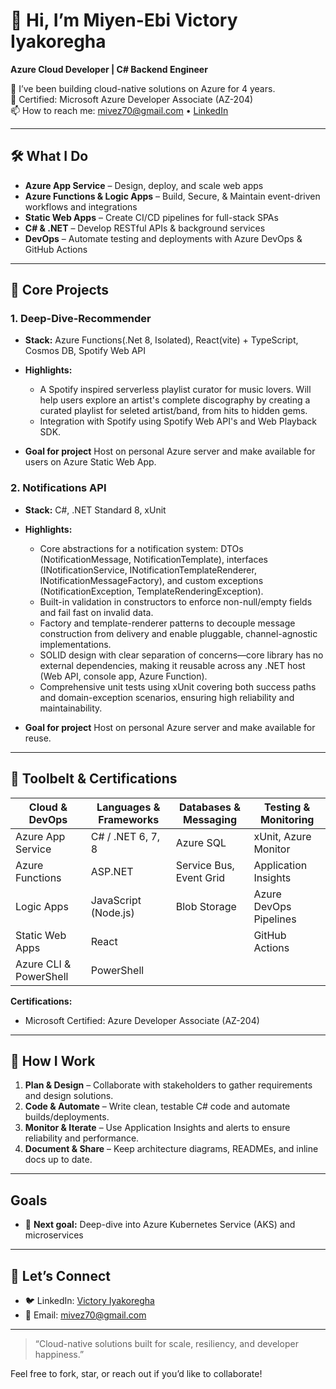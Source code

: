 # 👋 Hi, I’m Miyen-Ebi Victory Iyakoregha

**Azure Cloud Developer | C# Backend Engineer**

🔭 I’ve been building cloud-native solutions on Azure for 4 years.  
🎯 Certified: Microsoft Azure Developer Associate (AZ-204)  
📫 How to reach me: [mivez70@gmail.com](mailto:mivez70@gmail.com) • [LinkedIn](www.linkedin.com/in/victory-iyakoregha)


---

## 🛠️ What I Do

- **Azure App Service** – Design, deploy, and scale web apps  
- **Azure Functions & Logic Apps** – Build, Secure, & Maintain event-driven workflows and integrations  
- **Static Web Apps** – Create CI/CD pipelines for full-stack SPAs  
- **C# & .NET** – Develop RESTful APIs & background services
- **DevOps** – Automate testing and deployments with Azure DevOps & GitHub Actions

---

## 📂 Core Projects

### 1. **Deep-Dive-Recommender**
- **Stack:** Azure Functions(.Net 8, Isolated), React(vite) + TypeScript, Cosmos DB, Spotify Web API  
- **Highlights:**
    - A Spotify inspired serverless playlist curator for music lovers. Will help users explore an artist's complete discography by creating a curated playlist
      for seleted artist/band, from hits to hidden gems.
    - Integration with Spotify using Spotify Web API's and Web Playback SDK. 

- **Goal for project**
    Host on personal Azure server and make available for users on Azure Static Web App.

### 2. **Notifications API**
- **Stack:** C#, .NET Standard 8, xUnit  
- **Highlights:**
    - Core abstractions for a notification system: DTOs (NotificationMessage, NotificationTemplate), interfaces (INotificationService, INotificationTemplateRenderer<TModel>, INotificationMessageFactory<TModel>), and custom exceptions (NotificationException, TemplateRenderingException).
    - Built-in validation in constructors to enforce non-null/empty fields and fail fast on invalid data.
    - Factory and template-renderer patterns to decouple message construction from delivery and enable pluggable, channel-agnostic implementations.
    - SOLID design with clear separation of concerns—core library has no external dependencies, making it reusable across any .NET host (Web API, console app, Azure Function).
    - Comprehensive unit tests using xUnit covering both success paths and domain-exception scenarios, ensuring high reliability and maintainability. 

- **Goal for project**
    Host on personal Azure server and make available for reuse.

---

## 🔧 Toolbelt & Certifications

| Cloud & DevOps            | Languages & Frameworks    | Databases & Messaging  | Testing & Monitoring    |
| ------------------------- | ------------------------- | ---------------------- | ----------------------- |
| Azure App Service         | C# / .NET 6, 7, 8         | Azure SQL              | xUnit, Azure Monitor    |
| Azure Functions           | ASP.NET                   | Service Bus, Event Grid| Application Insights    |
| Logic Apps                | JavaScript (Node.js)      | Blob Storage           | Azure DevOps Pipelines  |
| Static Web Apps           | React                     |                        | GitHub Actions          |
| Azure CLI & PowerShell    | PowerShell                |                        |                         |

**Certifications:**  
- Microsoft Certified: Azure Developer Associate (AZ-204)

---

## 🚀 How I Work

1. **Plan & Design** – Collaborate with stakeholders to gather requirements and design solutions.  
2. **Code & Automate** – Write clean, testable C# code and automate builds/deployments.  
3. **Monitor & Iterate** – Use Application Insights and alerts to ensure reliability and performance.  
4. **Document & Share** – Keep architecture diagrams, READMEs, and inline docs up to date.

---

## Goals
  
- 🚧 **Next goal:** Deep-dive into Azure Kubernetes Service (AKS) and microservices  

---

## 🤝 Let’s Connect
 
- 🐦 LinkedIn: [Victory Iyakoregha](www.linkedin.com/in/victory-iyakoregha)  
- 📧 Email: [mivez70@gmail.com](mailto:mivez70@gmail.com)

---

> “Cloud-native solutions built for scale, resiliency, and developer happiness.”

Feel free to fork, star, or reach out if you’d like to collaborate!


